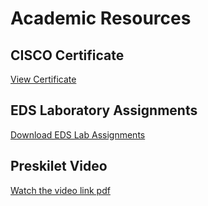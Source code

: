 # Academic Resources

## CISCO Certificate
[View Certificate](Cisco_Certificates.pdf)

## EDS Laboratory Assignments
[Download EDS Lab Assignments](EDS_Theory_Assisment_1.pdf)

## Preskilet Video
[Watch the video link pdf](Preskilet_Video_Link.pdf)
